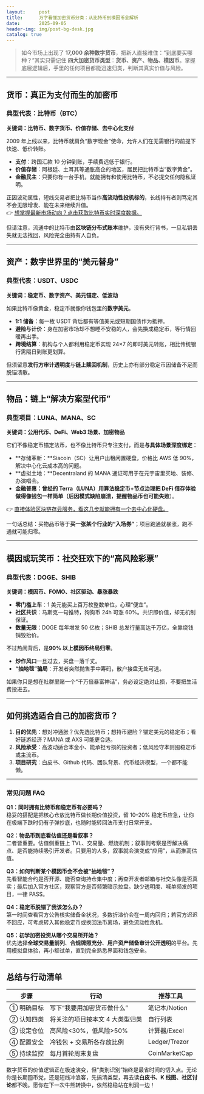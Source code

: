 ```yaml
---
layout:     post
title:      万字看懂加密货币分类：从比特币到模因币全解析
date:       2025-09-05
header-img: img/post-bg-desk.jpg
catalog: true
---
```


> 如今市场上出现了 **17,000 余种数字货币**，把新人直接难住：“到底要买哪种？”其实只需记住 **四大加密货币类型**：**货币、资产、物品、模因币**。掌握底层逻辑后，手里的任何项目都能迅速归类，判断其真实价值与风险。

---

## 货币：真正为支付而生的加密币

### 典型代表：**比特币（BTC）**
**关键词：比特币、数字货币、价值存储、去中心化支付**

2009 年上线以来，比特币就肩负“数字现金”使命，允许人们在无需银行的前提下快速、低价转账。  
- **支付**：跨国汇款 10 分钟到账，手续费远低于银行。  
- **价值存储**：阿根廷、土耳其等通胀高企的地区，居民把比特币当“数字黄金”。  
- **金融民主**：只要你有一台手机，就能拥有和使用比特币，不必提交任何隐私证明。

正因波动属性，短线交易者把比特币当作**高流动性投机标的**，长线持有者则笃定其不会无限增发、能在未来继续升值。  
👉 [想掌握最新市场动向？点击获取比特币实时深度数据。](https://okxdog.com/)

但请注意，流通中的比特币由**区块链分布式账本**维护，没有央行背书，一旦私钥丢失就无法找回，风险完全由持有人自负。

---

## 资产：数字世界里的“美元替身”

### 典型代表：**USDT、USDC**
**关键词：稳定币、数字资产、美元锚定、低波动**

如果比特币像黄金，稳定币就像你钱包里的**数字美元**。  
- **1:1 储备**：每一枚 USDT 背后都有等值美元或短期国债作为抵押。  
- **避险与计价**：身在加密市场却不想睡不安稳的人，会先换成稳定币，等行情回暖再出手。  
- **跨境结算**：机构与个人都利用稳定币实现 24×7 的即时美元转账，相比传统银行需隔日到账更划算。

但须留意**发行方审计透明度**与**链上赎回机制**，历史上亦有部分稳定币因储备不足而脱锚溃散。

---

## 物品：链上“解决方案型代币”

### 典型项目：**LUNA、MANA、SC**
**关键词：公用代币、DeFi、Web3 场景、加密物品**

它们不像稳定币锚定法币，也不像比特币只专注支付，而是**与具体场景深度绑定**：  
- **存储革新：**Siacoin（SC）让用户出租闲置硬盘，价格比 AWS 低 90%，解决中心化云成本高的问题。  
- **虚拟土地：**Decentraland 的 MANA 通证可用于在元宇宙里买地、装修、办演唱会。  
- **金融普惠：**曾经的 Terra（LUNA）用算法稳定币+节点治理把 DeFi 借存体验做得像钱包一样简单（后因模式缺陷崩溃，提醒**物品币也可能失败**）。

👉 [直接体验区块链存云服务，看这几步就能拥有一个去中心化硬盘。](https://okxdog.com/)

一句话总结：买物品币等于**买一张某个行业的“入场券”**；项目跑通就暴涨，跑不通就可能归零。

---

## 模因或玩笑币：社交狂欢下的“高风险彩票”

### 典型代表：**DOGE、SHIB**
**关键词：模因币、FOMO、社区驱动、暴涨暴跌**

- **零门槛上车**：1 美元能买上百万枚整数单位，心理“便宜”。  
- **社区共识**：马斯克一句推特，狗狗币 24h 可涨 60%。共识即价值，却无机制保证。  
- **数量无限**：DOGE 每年增发 50 亿枚；SHIB 总发行量高达千万亿，全靠烧钱销毁抬价。

不过热闹背后，是**90% 以上模因币终局归零**。  
- **炒作风口**一旦过去，买盘一落千丈。  
- **“抽地毯”骗局**：开发者突然抛售手中筹码，散户接盘无处可逃。

如果你只是想在社群里赌一个“千万倍暴富神话”，务必设定绝对止损，不要把生活费投进去。

---

## 如何挑选适合自己的加密货币？

1. **目的优先**：想对冲通胀？优先选比特币；想持币避险？锚定美元的稳定币；看好链游经济？MANA 或 AXS 可能更合适。  
2. **风险承受**：高波动适合本金小、能承担亏损的投资者；低风险守本则囤稳定币或主流币。  
3. **项目研究**：白皮书、Github 代码、团队背景、代币经济模型，一个都不能懒。

---

### 常见问题 FAQ

**Q1：同时拥有比特币和稳定币有必要吗？**  
稳妥的搭配是把核心仓放比特币做长期价值投资，留 10–20% 稳定币应急，让你在极端下跌时仍有子弹抄底，也随时能转回法币支付日常开支。

**Q2：物品币到底看估值还是看叙事？**  
二者皆重要。估值侧重链上 TVL、交易量、燃烧机制；叙事则考察是否解决痛点、是否能持续吸引开发者。只要用的人多，叙事就会演变成“应用”，从而推高估值。

**Q3：如何判断某个模因币会不会被“抽地毯”？**  
先看智能合约是否开源、能否查询持仓集中度；再查开发者邮箱与社交头像是否真实；最后加入官方社区，观察官方是否频繁暗示拉盘。缺少透明度、喊单频发的项目，一律 PASS。

**Q4：稳定币脱锚了我该怎么办？**  
第一时间查看官方公告核实储备金状况，多数折溢价会在一周内回归；若官方迟迟不回应，可考虑转入其他稳定币或换回法币离场，避免流动性危机。

**Q5：初学加密投资从哪个交易所开始？**  
优先选择**全球交易量前列**、**合规牌照充分**、**用户资产储备审计公开透明**的平台。先用模拟盘体验，再小额试单，直到完全熟悉界面和钱包安全。

---

## 总结与行动清单

| 步骤 | 行动 | 推荐工具 |
| ---- | ---- | -------- |
| ① 明确目标 | 写下“我要用加密货币做什么” | 笔记本/Notion |
| ② 认知四类 | 将关注的项目按本文 4 大类型归类 | 自行列表 |
| ③ 设定仓位 | 高风险<30%，低风险>50% | 计算器/Excel |
| ④ 配置安全 | 冷钱包 + 交易所各存放比例 | Ledger/Trezor |
| ⑤ 持续监控 | 每月首轮周末复盘 | CoinMarketCap |

数字货币的价值逻辑正在极速演变，但“类别识别”始终是最省时间的切入点。无论你是长期囤币党，还是短线冲浪客，先搞清类型，再去读**白皮书、K 线图、社区讨论**都不晚。愿你在下一次牛熊转换中，依然稳稳站在利润一边！